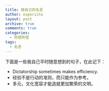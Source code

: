 ```yaml
---
title: 我自己的名言
author: esperisto
layout: post
archive: true
comments: true
categories:
  - 所想所悟
tags:
  - 名言
---
```

下面是一些我自己平时随意想到的句子，在此记下：

  * Dictatorship sometimes makes efficiency.
  * 经验不是行动的准则，而只能作为参考。
  * 多元，文化宽容才能造就更加繁荣的文明。